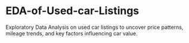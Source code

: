 # EDA-of-Used-car-Listings
Exploratory Data Analysis on used car listings to uncover price patterns, mileage trends, and key factors influencing car value.
